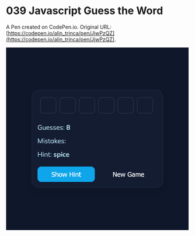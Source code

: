 # 039 Javascript Guess the Word

A Pen created on CodePen.io. Original URL: [https://codepen.io/alin_trinca/pen/JjwPzQZ](https://codepen.io/alin_trinca/pen/JjwPzQZ).

![Javascript Guess the Word Screenshot](guess-the-word.png)
